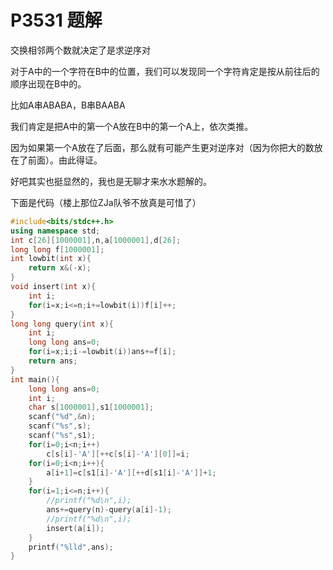 # P3531 题解

交换相邻两个数就决定了是求逆序对

对于A中的一个字符在B中的位置，我们可以发现同一个字符肯定是按从前往后的顺序出现在B中的。

比如A串ABABA，B串BAABA

我们肯定是把A中的第一个A放在B中的第一个A上，依次类推。

因为如果第一个A放在了后面，那么就有可能产生更对逆序对（因为你把大的数放在了前面）。由此得证。

好吧其实也挺显然的，我也是无聊才来水水题解的。

下面是代码（楼上那位ZJa队爷不放真是可惜了）

```cpp
#include<bits/stdc++.h>
using namespace std;
int c[26][1000001],n,a[1000001],d[26];
long long f[1000001];
int lowbit(int x){
	return x&(-x);
}
void insert(int x){
	int i;
	for(i=x;i<=n;i+=lowbit(i))f[i]++;
}
long long query(int x){
	int i;
	long long ans=0;
	for(i=x;i;i-=lowbit(i))ans+=f[i];
	return ans;
}
int main(){
	long long ans=0;
	int i;
	char s[1000001],s1[1000001];
	scanf("%d",&n);
	scanf("%s",s);
	scanf("%s",s1);
	for(i=0;i<n;i++)
		c[s[i]-'A'][++c[s[i]-'A'][0]]=i;
	for(i=0;i<n;i++){
		a[i+1]=c[s1[i]-'A'][++d[s1[i]-'A']]+1;
	}	
	for(i=1;i<=n;i++){
		//printf("%d\n",i);
		ans+=query(n)-query(a[i]-1);
		//printf("%d\n",i);
		insert(a[i]);
	}
	printf("%lld",ans);
}
```